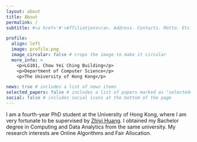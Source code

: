 ```yaml
---
layout: about
title: About
permalink: /
subtitle: #<a href='#'>Affiliations</a>. Address. Contacts. Motto. Etc.

profile:
  align: left
  image: profile.png
  image_circular: false # crops the image to make it circular
  more_info: >
    <p>LG101, Chow Yei Ching Building</p>
    <p>Department of Computer Science</p>
    <p>The University of Hong Kong</p>

news: true # includes a list of news items
selected_papers: false # includes a list of papers marked as "selected={true}"
social: false # includes social icons at the bottom of the page
---
```


I am a fourth-year PhD student at the University of Hong Kong, where I am very fortunate to be supervised by [Zhiyi Huang](https://i.cs.hku.hk/~zhiyi/). I obtained my Bachelor degree in Computing and Data Analytics from the same university. My research interests are Online Algorithms and Fair Allocation.
